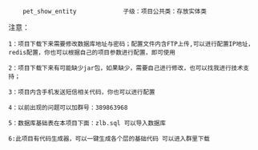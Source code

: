 
		pet_show_entity				子级：项目公共类：存放实体类
		
注意：		
	
	1：项目下载下来需要修改数据库地址与密码；配置文件内含FTP上传,可以进行配置IP地址，redis配置，你也可以根据自己的项目参数进行配置，即可使用

	2：项目下载下来有可能缺少jar包，如果缺少，需要自己进行修改，也可以找我进行技术支持；
	
	3：项目内含手机发送短信相关代码，你也可以进行配置
	
	4：以前出现的问题可以加群号：389863968
	
	5：数据库基础表在本项目下面：zlb.sql 可以导入数据库
	
	6:此项目有代码生成器，可以一键生成各个层的基础代码 可以进入群里下载


	
	
	
	
	

